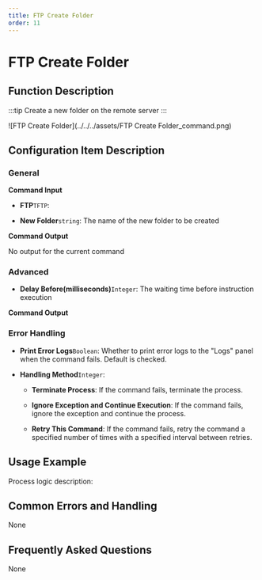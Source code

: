 ```yaml
---
title: FTP Create Folder
order: 11
---
```


# FTP Create Folder

## Function Description

:::tip 
Create a new folder on the remote server
:::

![FTP Create Folder](../../../assets/FTP Create Folder_command.png)

## Configuration Item Description

### General

**Command Input**

- **FTP**`TFTP`: 

- **New Folder**`string`: The name of the new folder to be created


**Command Output**

No output for the current command

### Advanced

- **Delay Before(milliseconds)**`Integer`: The waiting time before instruction execution


**Command Output**

### Error Handling

- **Print Error Logs**`Boolean`: Whether to print error logs to the "Logs" panel when the command fails. Default is checked. 

- **Handling Method**`Integer`:

    - **Terminate Process**: If the command fails, terminate the process.

    - **Ignore Exception and Continue Execution**: If the command fails, ignore the exception and continue the process.

    - **Retry This Command**: If the command fails, retry the command a specified number of times with a specified interval between retries.

## Usage Example

Process logic description:

## Common Errors and Handling

None

## Frequently Asked Questions

None

